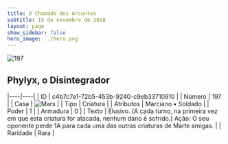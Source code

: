 ```yaml
---
title: O Chamado dos Arcontes
subtitle: 15 de novembro de 2018
layout: page
show_sidebar: false
hero_image: ../hero.png
---
```


![197](https://cdn.keyforgegame.com/media/card_front/pt/341_197_C637CW23C7M7_pt.png)

## Phylyx, o Disintegrador

|----|----|
| ID | c4b7c7e1-72b5-453b-9240-c9eb33710910 |
| Número | 197 |
| Casa | ![Mars](https://archonarcana.com/images/thumb/d/de/Mars.png/22px-Mars.png "Marte") |
| Tipo | Criatura |
| Atributos | Marciano • Soldado |
| Poder | 1 |
| Armadura | 0 |
| Texto | Elusivo. (A cada turno, na primeira vez  em que esta criatura for atacada,  nenhum dano é sofrido.) Ação: O seu oponente perde 1A  para cada uma das outras criaturas  de Marte amigas. |
| Raridade | Rara |
